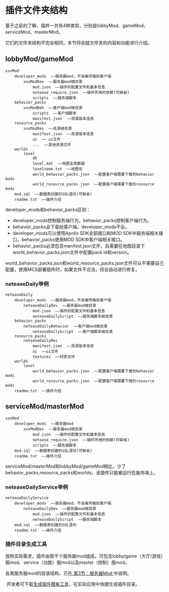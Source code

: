 # 插件文件夹结构

基于之前的了解，插件一共有4种类型，分别是lobbyMod、gameMod、serviceMod、masterMod。

它们的文件夹结构不完全相同，本节将会就文件夹的内容和功能进行介绍。

## lobbyMod/gameMod

```
xxxMod
	developer_mods  ——服务器mod，不会被传输到客户端
		xxxModDev  ——服务器mod根目录
	    	mod.json  ——插件的配置文件和基本信息
	    	netease_require.json  ——插件所用的依赖(可缺省)
			scripts  ——服务端脚本
	behavior_packs
		xxxModBeh  ——客户端mod根目录
			scripts  ——客户端脚本
			manifest.json  ——资源版本信息
	resource_packs
		xxxModRes  ——资源根目录
			manifest.json  ——资源版本信息
			ui  —— ui文件
			...  ——其他资源文件
	worlds
		level
			db
			level.dat  ——地图全局数据
			levelname.txt  ——地图名
			world_behavior_packs.json  ——配置客户端需要下载的behavior mods
			world_resource_packs.json  ——配置客户端需要下载的resource mods
	mod.sql  ——数据表创建的SQL语句(可缺省)
	readme.txt  ——插件介绍
```

developer_mods和behavior_packs区别：

- developer_mods控制服务端行为，behavior_packs控制客户端行为。
- behavior_packs会下载给客户端，developer_mods不会。
- developer_mods可以使用Apollo SDK全部接口和MOD SDK中服务端相关接口，behavior_packs使用MOD SDK中客户端相关接口。
- behavior_packs必须包含manifest.json文件，且需要在地图目录下world_behavior_packs.json文件中配置pack id和version。

world_behavior_packs.json和world_resource_packs.json文件可以不需要自己配置，使用MCS部署插件时，如果文件不合法，将会自动进行修复。

### neteaseDaily举例

```
neteaseDaily
	developer_mods  ——服务器mod，不会被传输到客户端
		neteaseDailyDev  ——服务器mod根目录
	    	mod.json  ——插件的配置文件和基本信息
			neteaseDailyScript  ——服务端脚本根目录
	behavior_packs
		neteaseDailyBehavior  ——客户端mod根目录
			neteaseDailyScript  ——客户端脚本根目录
	resource_packs
		neteaseDailyRes
			manifest.json  ——资源版本信息
			ui  ——ui文件
			textures  ——材质文件
	worlds
		level
			world_behavior_packs.json  ——配置客户端需要下载的behavior mods
			world_resource_packs.json  ——配置客户端需要下载的resource mods
	readme.txt  ——插件介绍
```



## serviceMod/masterMod

```
xxxMod
	developer_mods  ——服务器mod
		xxxModDev  ——服务器mod根目录
	    	mod.json  ——插件的配置文件和基本信息
	    	netease_require.json  ——插件所用的依赖(可缺省)
			scripts  ——服务端脚本
	mod.sql  ——数据表创建的SQL语句(可缺省)
	readme.txt  ——插件介绍
```

serviceMod/masterMod和lobbyMod/gameMod相比，少了behavior_packs,resource_packs和worlds。该插件只能被运行在服务端上。

### neteaseDailyService举例

```
neteaseDailyService
	developer_mods  ——服务器mod，不会被传输到客户端
		neteaseDailyDev  ——服务器mod根目录
	    	mod.json  ——插件的配置文件和基本信息
			neteaseDailyScript  ——服务端脚本
	mod.sql  ——数据表创建的SQL语句
	readme.txt  ——插件介绍
```



### 插件目录生成工具

​		按照实际需求，插件由若干个服务器mod组成，可包含lobby/game（大厅/游戏）服mod、service（功能）服mod以及master（控制）服mod。

​		各类服务器mod的目录结构，已在<a href="../../../mcguide/27-网络游戏/课程2：Apollo基础知识/第3节：服务器Mod.html" rel="noopenner"> 第3节：服务器Mod </a>中说明。

​		开发者可下载[生成插件模板工具](https://g79.gdl.netease.com/template.zip)，在实际应用中快捷生成插件目录。

